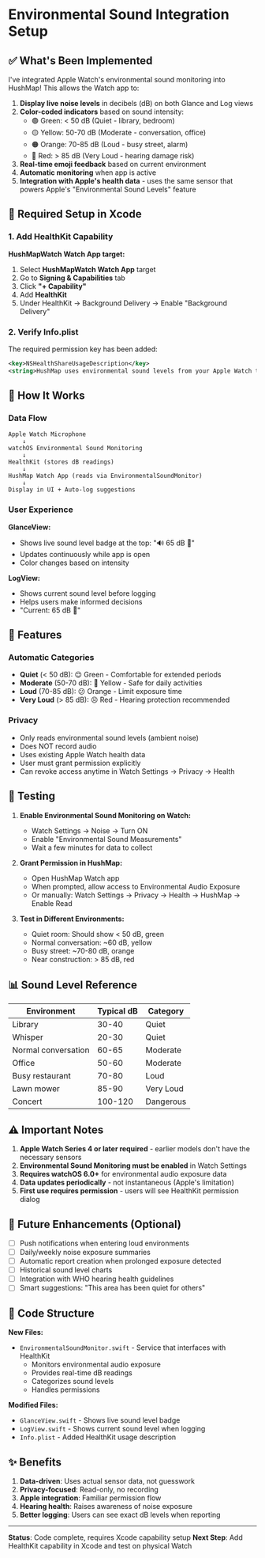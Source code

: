 # Environmental Sound Integration Setup

## ✅ What's Been Implemented

I've integrated Apple Watch's environmental sound monitoring into HushMap! This allows the Watch app to:

1. **Display live noise levels** in decibels (dB) on both Glance and Log views
2. **Color-coded indicators** based on sound intensity:
   - 🟢 Green: < 50 dB (Quiet - library, bedroom)
   - 🟡 Yellow: 50-70 dB (Moderate - conversation, office)
   - 🟠 Orange: 70-85 dB (Loud - busy street, alarm)
   - 🔴 Red: > 85 dB (Very Loud - hearing damage risk)
3. **Real-time emoji feedback** based on current environment
4. **Automatic monitoring** when app is active
5. **Integration with Apple's health data** - uses the same sensor that powers Apple's "Environmental Sound Levels" feature

## 🔧 Required Setup in Xcode

### 1. Add HealthKit Capability

**HushMapWatch Watch App target:**
1. Select **HushMapWatch Watch App** target
2. Go to **Signing & Capabilities** tab
3. Click **"+ Capability"**
4. Add **HealthKit**
5. Under HealthKit → Background Delivery → Enable "Background Delivery"

### 2. Verify Info.plist

The required permission key has been added:
```xml
<key>NSHealthShareUsageDescription</key>
<string>HushMap uses environmental sound levels from your Apple Watch to help you track and log noise exposure in different locations.</string>
```

## 📱 How It Works

### Data Flow
```
Apple Watch Microphone
    ↓
watchOS Environmental Sound Monitoring
    ↓
HealthKit (stores dB readings)
    ↓
HushMap Watch App (reads via EnvironmentalSoundMonitor)
    ↓
Display in UI + Auto-log suggestions
```

### User Experience

**GlanceView:**
- Shows live sound level badge at the top: "🔊 65 dB 🙂"
- Updates continuously while app is open
- Color changes based on intensity

**LogView:**
- Shows current sound level before logging
- Helps users make informed decisions
- "Current: 65 dB 🙂"

## 🎯 Features

### Automatic Categories
- **Quiet** (< 50 dB): 😌 Green - Comfortable for extended periods
- **Moderate** (50-70 dB): 🙂 Yellow - Safe for daily activities
- **Loud** (70-85 dB): 😕 Orange - Limit exposure time
- **Very Loud** (> 85 dB): 😣 Red - Hearing protection recommended

### Privacy
- Only reads environmental sound levels (ambient noise)
- Does NOT record audio
- Uses existing Apple Watch health data
- User must grant permission explicitly
- Can revoke access anytime in Watch Settings → Privacy → Health

## 🚀 Testing

1. **Enable Environmental Sound Monitoring on Watch:**
   - Watch Settings → Noise → Turn ON
   - Enable "Environmental Sound Measurements"
   - Wait a few minutes for data to collect

2. **Grant Permission in HushMap:**
   - Open HushMap Watch app
   - When prompted, allow access to Environmental Audio Exposure
   - Or manually: Watch Settings → Privacy → Health → HushMap → Enable Read

3. **Test in Different Environments:**
   - Quiet room: Should show < 50 dB, green
   - Normal conversation: ~60 dB, yellow
   - Busy street: ~70-80 dB, orange
   - Near construction: > 85 dB, red

## 📊 Sound Level Reference

| Environment | Typical dB | Category |
|-------------|-----------|----------|
| Library | 30-40 | Quiet |
| Whisper | 20-30 | Quiet |
| Normal conversation | 60-65 | Moderate |
| Office | 50-60 | Moderate |
| Busy restaurant | 70-80 | Loud |
| Lawn mower | 85-90 | Very Loud |
| Concert | 100-120 | Dangerous |

## ⚠️ Important Notes

1. **Apple Watch Series 4 or later required** - earlier models don't have the necessary sensors
2. **Environmental Sound Monitoring must be enabled** in Watch Settings
3. **Requires watchOS 6.0+** for environmental audio exposure data
4. **Data updates periodically** - not instantaneous (Apple's limitation)
5. **First use requires permission** - users will see HealthKit permission dialog

## 🔮 Future Enhancements (Optional)

- [ ] Push notifications when entering loud environments
- [ ] Daily/weekly noise exposure summaries
- [ ] Automatic report creation when prolonged exposure detected
- [ ] Historical sound level charts
- [ ] Integration with WHO hearing health guidelines
- [ ] Smart suggestions: "This area has been quiet for others"

## 📝 Code Structure

**New Files:**
- `EnvironmentalSoundMonitor.swift` - Service that interfaces with HealthKit
  - Monitors environmental audio exposure
  - Provides real-time dB readings
  - Categorizes sound levels
  - Handles permissions

**Modified Files:**
- `GlanceView.swift` - Shows live sound level badge
- `LogView.swift` - Shows current sound level when logging
- `Info.plist` - Added HealthKit usage description

## ✨ Benefits

1. **Data-driven**: Uses actual sensor data, not guesswork
2. **Privacy-focused**: Read-only, no recording
3. **Apple integration**: Familiar permission flow
4. **Hearing health**: Raises awareness of noise exposure
5. **Better logging**: Users can see exact dB levels when reporting

---

**Status**: Code complete, requires Xcode capability setup
**Next Step**: Add HealthKit capability in Xcode and test on physical Watch
